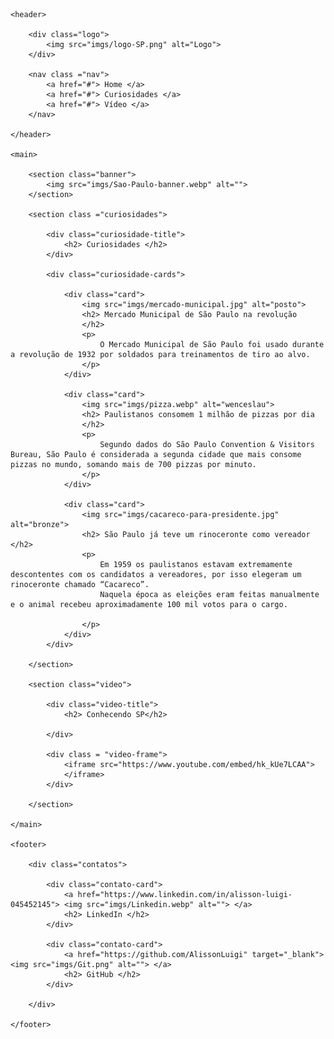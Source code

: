 <!DOCTYPE html>
<html lang="en">

<head>
    <meta charset="UTF-8">
    <meta http-equiv="X-UA-Compatible" content="IE=edge">
    <meta name="viewport" content="width=device-width, initial-scale=1.0">
    <link rel="stylesheet" href="css/style.css">
    <link rel="stylesheet" href="css/desktop.css">
    <link rel="stylesheet" href="css/tablet.css">
    <title> São Paulo-SP </title>
</head>

<body>

    <header>

        <div class="logo">
            <img src="imgs/logo-SP.png" alt="Logo">
        </div>

        <nav class ="nav">
            <a href="#"> Home </a>
            <a href="#"> Curiosidades </a>
            <a href="#"> Vídeo </a>
        </nav>

    </header>

    <main>

        <section class="banner">
            <img src="imgs/Sao-Paulo-banner.webp" alt="">
        </section>

        <section class ="curiosidades">

            <div class="curiosidade-title">
                <h2> Curiosidades </h2>
            </div>

            <div class="curiosidade-cards">

                <div class="card">
                    <img src="imgs/mercado-municipal.jpg" alt="posto">
                    <h2> Mercado Municipal de São Paulo na revolução
                    </h2>
                    <p>
                        O Mercado Municipal de São Paulo foi usado durante a revolução de 1932 por soldados para treinamentos de tiro ao alvo.
                    </p>
                </div>

                <div class="card">
                    <img src="imgs/pizza.webp" alt="wenceslau">
                    <h2> Paulistanos consomem 1 milhão de pizzas por dia
                    </h2>
                    <p>
                        Segundo dados do São Paulo Convention & Visitors Bureau, São Paulo é considerada a segunda cidade que mais consome pizzas no mundo, somando mais de 700 pizzas por minuto.
                    </p>
                </div>

                <div class="card">
                    <img src="imgs/cacareco-para-presidente.jpg" alt="bronze">
                    <h2> São Paulo já teve um rinoceronte como vereador </h2>
                    <p>
                        Em 1959 os paulistanos estavam extremamente descontentes com os candidatos a vereadores, por isso elegeram um rinoceronte chamado “Cacareco”. 
                        Naquela época as eleições eram feitas manualmente e o animal recebeu aproximadamente 100 mil votos para o cargo.

                    </p>
                </div>
            </div>

        </section>

        <section class="video">
           
            <div class="video-title">
                <h2> Conhecendo SP</h2>

            </div>
            
            <div class = "video-frame">
                <iframe src="https://www.youtube.com/embed/hk_kUe7LCAA">
                </iframe>
            </div>

        </section>

    </main>

    <footer>

        <div class="contatos">

            <div class="contato-card">
                <a href="https://www.linkedin.com/in/alisson-luigi-045452145"> <img src="imgs/Linkedin.webp" alt=""> </a>
                <h2> LinkedIn </h2>
            </div>

            <div class="contato-card">
                <a href="https://github.com/AlissonLuigi" target="_blank"> <img src="imgs/Git.png" alt=""> </a>
                <h2> GitHub </h2>
            </div>

        </div>

    </footer>

</body>

</html>
